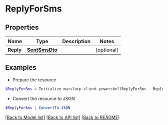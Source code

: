 # ReplyForSms
## Properties

Name | Type | Description | Notes
------------ | ------------- | ------------- | -------------
**Reply** | [**SentSmsDto**](SentSmsDto) |  | [optional] 

## Examples

- Prepare the resource
```powershell
$ReplyForSms = Initialize-maislurp-client-powershellReplyForSms  -Reply null
```

- Convert the resource to JSON
```powershell
$ReplyForSms | ConvertTo-JSON
```

[[Back to Model list]](../README#documentation-for-models) [[Back to API list]](../README#documentation-for-api-endpoints) [[Back to README]](../README)

